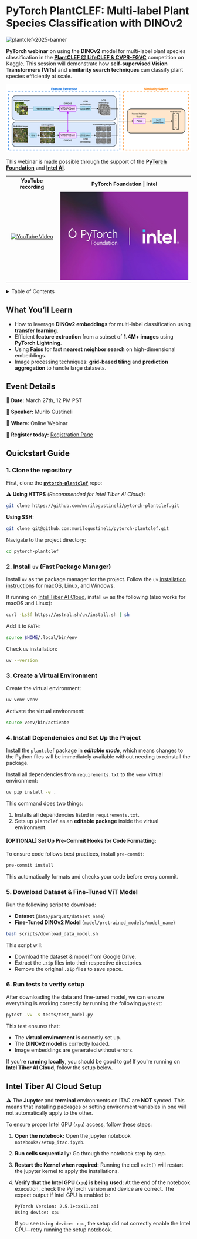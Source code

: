 # PyTorch PlantCLEF: Multi-label Plant Species Classification with DINOv2

![plantclef-2025-banner](https://www.imageclef.org/system/files/new_banner_plantclef2025.png)

**PyTorch webinar** on using the **DINOv2** model for multi-label plant species classification in the [**PlantCLEF @ LifeCLEF & CVPR-FGVC**](https://www.kaggle.com/competitions/plantclef-2025) competition on Kaggle.
This session will demonstrate how **self-supervised Vision Transformers (ViTs)** and **similarity search techniques** can classify plant species efficiently at scale.

![diagram](./images/pytorch-webinar-diagram.png)

This webinar is made possible through the support of the [**PyTorch Foundation**](https://pytorch.org/foundation) and [**Intel AI**](https://www.intel.la/content/www/xl/es/artificial-intelligence/overview1.html).

<!-- ### **Watch the** [**YouTube recording of the webinar**](https://www.youtube.com/watch?v=rxVg3yrc51s)

<p align="center">
  <img src="./images/pt-dinov2-multi-label-plant-species-classification.png" height="240px">
  <img src="./images/intel-pytorch-foundation.jpg" height="240px">
</p> -->

<!-- ## Watch the Webinar on YouTube


▶️ [**Click here to watch on YouTube**](https://www.youtube.com/watch?v=rxVg3yrc51s)

Discover how we used DINOv2 + PyTorch Lightning for large-scale multi-label plant species classification.
<div align="center">
  <a href="https://www.youtube.com/watch?v=rxVg3yrc51s"> <img src="https://img.youtube.com/vi/rxVg3yrc51s/maxresdefault.jpg" alt="YouTube Video" height="240px" style="margin-right: 12px;">
  </a> <img src="./images/intel-pytorch-foundation.jpg" alt="PyTorch Foundation | Intel" height="240px">
</div> -->

<div align="center">

<table>
  <tr>
    <th align="center">YouTube recording</th>
    <th align="center">PyTorch Foundation | Intel</th>
  </tr>
  <tr>
    <td align="center">
      <a href="https://www.youtube.com/watch?v=rxVg3yrc51s">
        <img src="https://img.youtube.com/vi/rxVg3yrc51s/maxresdefault.jpg" alt="YouTube Video" height="240px">
      </a>
    </td>
    <td align="center">
      <img src="./images/intel-pytorch-foundation.jpg" alt="PyTorch Foundation | Intel" height="240px">
    </td>
  </tr>
</table>

</div>

<!-- TABLE OF CONTENTS -->
<details>
  <summary>Table of Contents</summary>
  <ol>
    <li><a href="#what-youll-learn">What You'll Learn</a></li>
    <li><a href="#event-details">Event Details</a></li>
    <li>
      <a href="#quickstart-guide">Quickstart Guide</a>
      <ul>
        <li><a href="#1-clone-the-repository">1. Clone the repository</a></li>
        <li><a href="#2-install-uv-fast-package-manager">2. Install uv (Fast Package Manager)</a></li>
        <li><a href="#3-create-a-virtual-environment">3. Create a Virtual Environment</a></li>
        <li><a href="#4-install-dependencies-and-set-up-the-project">4. Install Dependencies and Set Up the Project</a></li>
        <li><a href="#5-download-dataset-&-fine-tuned-vit-model">5. Download Dataset & Fine-Tuned ViT Model</a></li>
        <li><a href="#6-run-tests-to-verify-setup">6. Run tests to verify setup</a></li>
      </ul>
    </li>
    <li><a href="#intel-tiber-ai-cloud-setup">Intel Tiber AI Cloud Setup</a></li>
  </ol>
</details>

## What You’ll Learn

- How to leverage **DINOv2 embeddings** for multi-label classification using **transfer learning**.
- Efficient **feature extraction** from a subset of **1.4M+ images** using **PyTorch Lightning**.
- Using **Faiss** for fast **nearest neighbor search** on high-dimensional embeddings.
- Image processing techniques: **grid-based tiling** and **prediction aggregation** to handle large datasets.

## Event Details

📅 **Date:** March 27th, 12 PM PST

🎤 **Speaker:** Murilo Gustineli

📍 **Where:** Online Webinar

👋 **Register today:** [Registration Page](https://hubs.la/Q03bRFQb0)

## Quickstart Guide

### 1. Clone the repository

First, clone the [**`pytorch-plantclef`**](https://github.com/murilogustineli/pytorch-plantclef) repo:

⚠️ **Using HTTPS** _(Recommended for Intel Tiber AI Cloud)_:

```bash
git clone https://github.com/murilogustineli/pytorch-plantclef.git
```

**Using SSH**:

```bash
git clone git@github.com:murilogustineli/pytorch-plantclef.git
```

Navigate to the project directory:

```bash
cd pytorch-plantclef
```

### 2. Install `uv` (Fast Package Manager)

Install `uv` as the package manager for the project. Follow the `uv` [installation instructions](https://docs.astral.sh/uv/getting-started/installation/) for macOS, Linux, and Windows.

If running on [Intel Tiber AI Cloud](https://ai.cloud.intel.com/), install `uv` as the following (also works for macOS and Linux):

```bash
curl -LsSf https://astral.sh/uv/install.sh | sh
```

Add it to `PATH`:

```bash
source $HOME/.local/bin/env
```

Check `uv` installation:

```bash
uv --version
```

### 3. Create a Virtual Environment

Create the virtual environment:

```bash
uv venv venv
```

Activate the virtual environment:

```bash
source venv/bin/activate
```

### 4. Install Dependencies and Set Up the Project

Install the `plantclef` package in **_editable mode_**, which means changes to the Python files will be immediately available without needing to reinstall the package.

Install all dependencies from `requirements.txt` to the `venv` virtual environment:

```bash
uv pip install -e .
```

This command does two things:

1. Installs all dependencies listed in `requirements.txt`.
2. Sets up `plantclef` as an **editable package** inside the virtual environment.

#### **[OPTIONAL] Set Up Pre-Commit Hooks for Code Formatting:**

To ensure code follows best practices, install `pre-commit`:

```bash
pre-commit install
```

This automatically formats and checks your code before every commit.

### 5. Download Dataset & Fine-Tuned ViT Model

Run the following script to download:

- **Dataset** (`data/parquet/dataset_name`)
- **Fine-Tuned DINOv2 Model** (`model/pretrained_models/model_name`)

```bash
bash scripts/download_data_model.sh
```

This script will:

- Download the dataset & model from Google Drive.
- Extract the `.zip` files into their respective directories.
- Remove the original `.zip` files to save space.

### 6. Run tests to verify setup

After downloading the data and fine-tuned model, we can ensure everything is working correctly by running the following `pystest`:

```bash
pytest -vv -s tests/test_model.py
```

This test ensures that:

- The **virtual environment** is correctly set up.
- The **DINOv2 model** is correctly loaded.
- Image embeddings are generated without errors.

If you're **running locally**, you should be good to go! If you're running on **Intel Tiber AI Cloud**, follow the setup below.

## Intel Tiber AI Cloud Setup

⚠️ The **Jupyter** and **terminal** environments on ITAC are **NOT** synced. This means that installing packages or setting environment variables in one will not automatically apply to the other.

To ensure proper Intel GPU (`xpu`) access, follow these steps:

1. **Open the notebook:** Open the jupyter notebook `notebooks/setup_itac.ipynb`.
2. **Run cells sequentially:** Go through the notebook step by step.
3. **Restart the Kernel when required:** Running the cell `exit()` will restart the jupyter kernel to apply the installations.
4. **Verify that the Intel GPU (`xpu`) is being used:** At the end of the notebook execution, check the PyTorch version and device are correct. The expect output if Intel GPU is enabled is:

   ```
   PyTorch Version: 2.5.1+cxx11.abi
   Using device: xpu
   ```

   If you see `Using device: cpu`, the setup did not correctly enable the Intel GPU—retry running the setup notebook.
